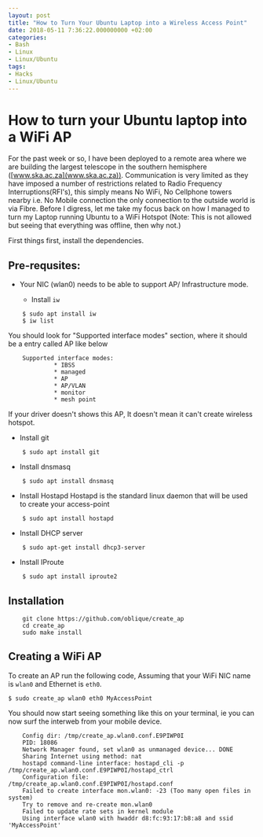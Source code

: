 ```yaml
---
layout: post
title: "How to Turn Your Ubuntu Laptop into a Wireless Access Point"
date: 2018-05-11 7:36:22.000000000 +02:00
categories:
- Bash
- Linux
- Linux/Ubuntu
tags: 
- Hacks
- Linux/Ubuntu
---
```


# How to turn your Ubuntu laptop into a WiFi AP

For the past week or so, I have been deployed to a remote area where we are building the largest telescope in the southern hemisphere ([www.ska.ac.za](www.ska.ac.za)). Communication is very limited as they have imposed a number of restrictions related to Radio Frequency Interruptions(RFI's), this simply means No WiFi, No Cellphone towers nearby i.e. No Mobile connection the only connection to the outside world is via Fibre. Before I digress, let me take my focus back on how I managed to turn my Laptop running Ubuntu to a WiFi Hotspot (Note: This is not allowed but seeing that everything was offline, then why not.)

First things first, install the dependencies.

## Pre-requsites:
- Your NIC (wlan0) needs to be able to support AP/ Infrastructure mode.

    - Install `iw`

```
    $ sudo apt install iw
    $ iw list
```

You should look for "Supported interface modes" section, where it should be a entry called AP like below

```
    Supported interface modes:
             * IBSS
             * managed
             * AP
             * AP/VLAN
             * monitor
             * mesh point
```

If your driver doesn't shows this AP, It doesn't mean it can't create wireless hotspot.

- Install git
```
    $ sudo apt install git
```
- Install dnsmasq
```
    $ sudo apt install dnsmasq
```
- Install Hostapd
    Hostapd is the standard linux daemon that will be used to create your access-point
```
    $ sudo apt install hostapd
```
- Install DHCP server
```
    $ sudo apt-get install dhcp3-server
```
- Install IProute
```
    $ sudo apt install iproute2
```

## Installation
```
    git clone https://github.com/oblique/create_ap
    cd create_ap
    sudo make install
```

## Creating a WiFi AP
To create an AP run the following code, Assuming that your WiFi NIC name is `wlan0` and Ethernet is `eth0`.

```
$ sudo create_ap wlan0 eth0 MyAccessPoint
```

You should now start seeing something like this on your terminal, ie you can now surf the interweb from your mobile device.

```
    Config dir: /tmp/create_ap.wlan0.conf.E9PIWP0I
    PID: 18086
    Network Manager found, set wlan0 as unmanaged device... DONE
    Sharing Internet using method: nat
    hostapd command-line interface: hostapd_cli -p /tmp/create_ap.wlan0.conf.E9PIWP0I/hostapd_ctrl
    Configuration file: /tmp/create_ap.wlan0.conf.E9PIWP0I/hostapd.conf
    Failed to create interface mon.wlan0: -23 (Too many open files in system)
    Try to remove and re-create mon.wlan0
    Failed to update rate sets in kernel module
    Using interface wlan0 with hwaddr d8:fc:93:17:b8:a8 and ssid 'MyAccessPoint'
```